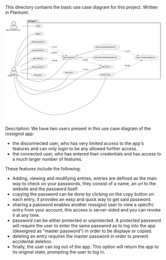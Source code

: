 This directory contains the basic use case diagram for this project. Written in Plantuml.

<img src="./use case.svg">

Description:
We have two users present in this use case diagram of the rossignol app:
- the disconnected user, who has very limited access to the app's features and can only login to be any allowed further access.
- the connected user, who has entered their credentials and has access to a much larger number of features.

These features include the following:
- Adding, viewing and modifying entries, entries are defined as the main way to check on your passwords, they consist of a name, an url to the website and the password itself.
- copying the password can be done by clicking on the copy button on each entry, it provides an easy and quick way to get said password.
- sharing a password enables another rossignol user to view a specific entry from your account, this access is server-sided and you can revoke it at any time.
- password can be either protected or unprotected. A protected password will require the user to enter the same password as to log into the app (deseigned as "master password") in order to be displaye or copied.
- deleting an entry requires the master password in order to prevent accidental deletion.
- finally, the user can log out of the app. This option will return the app to its original state, prompting the user to log in.